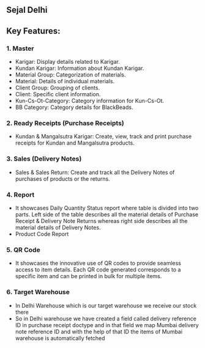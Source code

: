 ## Sejal Delhi

## Key Features:
### 1. Master
- Karigar: Display details related to Karigar.
- Kundan Karigar: Information about Kundan Karigar.
- Material Group: Categorization of materials.
- Material: Details of individual materials.
- Client Group: Grouping of clients.
- Client: Specific client information.
- Kun-Cs-Ot-Category: Category information for Kun-Cs-Ot.
- BB Category: Category details for BlackBeads.

### 2. Ready Receipts (Purchase Receipts)
- Kundan & Mangalsutra Karigar: Create, view, track and print purchase receipts for Kundan and Mangalsutra products.

### 3. Sales (Delivery Notes)
- Sales & Sales Return: Create and track all the Delivery Notes of purchases of products or the returns.

### 4. Report
- It showcases Daily Quantity Status report where table is divided into two parts. Left side of the table describes all the material details of Purchase Receipt & Delivery Note Returns whereas right side describes all the material details of Delivery Notes.
- Product Code Report

### 5. QR Code
- It showcases the innovative use of QR codes to provide seamless access to item details. Each QR code generated corresponds to a specific item and can be printed in bulk for multiple items.

### 6. Target Warehouse
- In Delhi Warehouse which is our target warehouse we receive our stock there
- So in Delhi warehouse we have created a field called delivery reference ID  in purchase receipt doctype and in that field we map Mumbai delivery note reference ID and with the help of that ID the items of    Mumbai warehouse is automatically fetched

